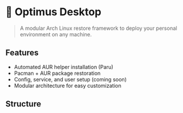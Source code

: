 
# 🧩 Optimus Desktop

> A modular Arch Linux restore framework to deploy your personal environment on any machine.

## Features
- Automated AUR helper installation (Paru)
- Pacman + AUR package restoration
- Config, service, and user setup (coming soon)
- Modular architecture for easy customization

## Structure
